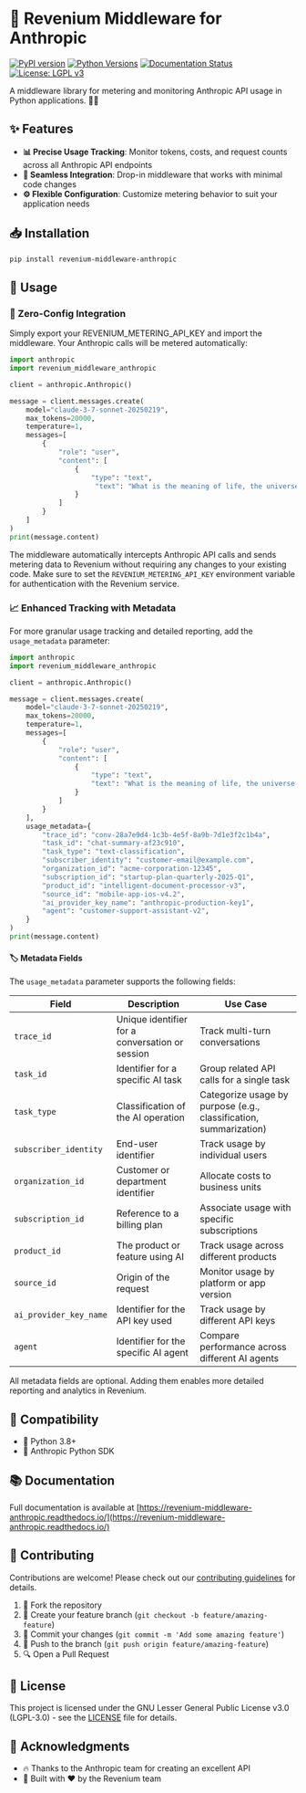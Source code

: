 # 🤖 Revenium Middleware for Anthropic

[![PyPI version](https://img.shields.io/pypi/v/revenium-middleware-anthropic.svg)](https://pypi.org/project/revenium-middleware-anthropic/)
[![Python Versions](https://img.shields.io/pypi/pyversions/revenium-middleware-anthropic.svg)](https://pypi.org/project/revenium-middleware-anthropic/)
[![Documentation Status](https://readthedocs.org/projects/revenium-middleware-anthropic/badge/?version=latest)](https://revenium-middleware-anthropic.readthedocs.io/en/latest/?badge=latest)
[![License: LGPL v3](https://img.shields.io/badge/License-LGPL%20v3-blue.svg)](https://www.gnu.org/licenses/lgpl-3.0)

[//]: # ([![Build Status]&#40;https://github.com/revenium/revenium-middleware-anthropic/actions/workflows/ci.yml/badge.svg&#41;]&#40;https://github.com/revenium/revenium-middleware-anthropic/actions&#41;)

A middleware library for metering and monitoring Anthropic API usage in Python applications. 🐍✨

## ✨ Features

- **📊 Precise Usage Tracking**: Monitor tokens, costs, and request counts across all Anthropic API endpoints
- **🔌 Seamless Integration**: Drop-in middleware that works with minimal code changes
- **⚙️ Flexible Configuration**: Customize metering behavior to suit your application needs

## 📥 Installation

```bash
pip install revenium-middleware-anthropic
```

## 🔧 Usage

### 🔄 Zero-Config Integration

Simply export your REVENIUM_METERING_API_KEY and import the middleware.
Your Anthropic calls will be metered automatically:

```python
import anthropic
import revenium_middleware_anthropic

client = anthropic.Anthropic()

message = client.messages.create(
    model="claude-3-7-sonnet-20250219",
    max_tokens=20000,
    temperature=1,
    messages=[
        {
            "role": "user",
            "content": [
                {
                    "type": "text",
                     "text": "What is the meaning of life, the universe and everything?",
                }
            ]
        }
    ]
)
print(message.content)
```

The middleware automatically intercepts Anthropic API calls and sends metering data to Revenium without requiring any
changes to your existing code. Make sure to set the `REVENIUM_METERING_API_KEY` environment variable for authentication
with the Revenium service.

### 📈 Enhanced Tracking with Metadata

For more granular usage tracking and detailed reporting, add the `usage_metadata` parameter:

```python
import anthropic
import revenium_middleware_anthropic

client = anthropic.Anthropic()

message = client.messages.create(
    model="claude-3-7-sonnet-20250219",
    max_tokens=20000,
    temperature=1,
    messages=[
        {
            "role": "user",
            "content": [
                {
                    "type": "text",
                    "text": "What is the meaning of life, the universe and everything?",
                }
            ]
        }
    ],
    usage_metadata={
        "trace_id": "conv-28a7e9d4-1c3b-4e5f-8a9b-7d1e3f2c1b4a",
        "task_id": "chat-summary-af23c910",
        "task_type": "text-classification",
        "subscriber_identity": "customer-email@example.com",
        "organization_id": "acme-corporation-12345",
        "subscription_id": "startup-plan-quarterly-2025-Q1",
        "product_id": "intelligent-document-processor-v3",
        "source_id": "mobile-app-ios-v4.2",
        "ai_provider_key_name": "anthropic-production-key1",
        "agent": "customer-support-assistant-v2",
    }
)
print(message.content)
```

#### 🏷️ Metadata Fields

The `usage_metadata` parameter supports the following fields:

| Field                  | Description                                     | Use Case                                                          |
|------------------------|-------------------------------------------------|-------------------------------------------------------------------|
| `trace_id`             | Unique identifier for a conversation or session | Track multi-turn conversations                                    |
| `task_id`              | Identifier for a specific AI task               | Group related API calls for a single task                         |
| `task_type`            | Classification of the AI operation              | Categorize usage by purpose (e.g., classification, summarization) |
| `subscriber_identity`  | End-user identifier                             | Track usage by individual users                                   |
| `organization_id`      | Customer or department identifier               | Allocate costs to business units                                  |
| `subscription_id`      | Reference to a billing plan                     | Associate usage with specific subscriptions                       |
| `product_id`           | The product or feature using AI                 | Track usage across different products                             |
| `source_id`            | Origin of the request                           | Monitor usage by platform or app version                          |
| `ai_provider_key_name` | Identifier for the API key used                 | Track usage by different API keys                                 |
| `agent`                | Identifier for the specific AI agent            | Compare performance across different AI agents                    |

All metadata fields are optional. Adding them enables more detailed reporting and analytics in Revenium.

## 🔄 Compatibility

- 🐍 Python 3.8+
- 🤖 Anthropic Python SDK

## 📚 Documentation

Full documentation is available
at [https://revenium-middleware-anthropic.readthedocs.io/](https://revenium-middleware-anthropic.readthedocs.io/)

## 👥 Contributing

Contributions are welcome! Please check out our [contributing guidelines](CONTRIBUTING.md) for details.

1. 🍴 Fork the repository
2. 🌿 Create your feature branch (`git checkout -b feature/amazing-feature`)
3. 💾 Commit your changes (`git commit -m 'Add some amazing feature'`)
4. 🚀 Push to the branch (`git push origin feature/amazing-feature`)
5. 🔍 Open a Pull Request

## 📄 License

This project is licensed under the GNU Lesser General Public License v3.0 (LGPL-3.0) - see the [LICENSE](LICENSE) file
for details.

## 🙏 Acknowledgments

- 🔥 Thanks to the Anthropic team for creating an excellent API
- 💖 Built with ❤️ by the Revenium team
